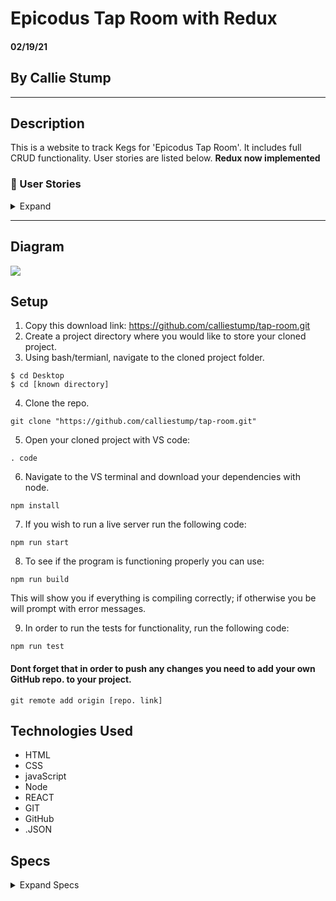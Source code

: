 # Epicodus Tap Room with Redux

#### **02/19/21**

## By Callie Stump
<hr>

## **Description**
This is a website to track Kegs for 'Epicodus Tap Room'. It includes full CRUD functionality. User stories are listed below. 
<strong>Redux now implemented</strong>

### **📖 User Stories**
<details>
<summary>Expand</summary>

* As a user, I want the option to edit a keg's properties after entering them just in case I make a mistake.
* As a user, I want to be able to delete a keg.
* As a user, I want a keg to update to say "Out of Stock" once it's empty.
* As a user, I want kegs with less than 10 pints to include a message that says "Almost Empty" so I can try a pint before it's gone!
* I should be able to navigate to a splash page that lists all flavors and treats. Users should be able to click on an individual flavor or treat to see all the flavors/treats that belong to it.
* As a user, I want to have kegs prices to be color-coded for easy readability. This could be based on their price, the style of beer or kombucha, or the amount of pints left.
* As a user, I want this application to be nicely styled. (Use stylesheets and CSS objects!)
</details>
<hr>

## **Diagram**
<img src="diagram.png">

## **Setup**
1. Copy this download link: https://github.com/calliestump/tap-room.git
2. Create a project directory where you would like to store your cloned project.
3. Using bash/termianl, navigate to the cloned project folder.
```
$ cd Desktop
$ cd [known directory]
```
4. Clone the repo.
```
git clone "https://github.com/calliestump/tap-room.git"
```
5. Open your cloned project with VS code:
```
. code
```
6. Navigate to the VS terminal and download your dependencies with node.
```
npm install
```
7. If you wish to run a live server run the following code:
```
npm run start
```
8. To see if the program is functioning properly you can use:
```
npm run build
```
This will show you if everything is compiling correctly; if otherwise you be will prompt with error messages.

9. In order to run the tests for functionality, run the following code:
```
npm run test
```
#### Dont forget that in order to push any changes you need to add your own GitHub repo. to your project.
```
git remote add origin [repo. link]
```

## **Technologies Used**
* HTML
* CSS
* javaScript
* Node
* REACT
* GIT
* GitHub
* .JSON

## **Specs**
<details>
<summary>Expand Specs</summary>
<table>
  <tr>
    <th>Test</th>
    <th>Input</th>
    <th>Output</th>
    <th>Completed</th>
  </tr>
  <tr>
    <td>Should return default state if no action type is recongized.</td>
    <td>formVisibleReducer(false, { type: null }))</td>
    <td>false</td>
    <td>✓</td>
  </tr>    
  <tr>
    <td>Should toggle form visibility state to true</td>
    <td>formVisibleReducer(false, { type: 'TOGGLE_FORM' }))</td>
    <td>true</td>
    <td>✓</td>
  </tr>
  <tr>
    <td>Should return default state if no action type is recongized</td>
    <td>rootReducer({}, { type: null }))</td>
    <td>masterKegList: {}, formVisibleOnPage: false</td>
    <td>✓</td>
  </tr>
  <tr>
    <td>Check that initial state of kegListReducer matches root reducer.</td>
    <td>store.getState().masterKegList)</td>
    <td>kegListReducer(undefined, { type: null }</td>
    <td>✓</td>
  </tr> 
  <tr>
    <td>Check that TOGGLE_FORM  action works for formVisibleReducer and root reducer.</td>
    <td>store.getState().formVisibleOnPage</td>
    <td>formVisibleReducer(undefined, action)</td>
    <td>✓</td>
  </tr> 
  <tr>
    <td>Should return the default state if it doesnt regonize any action types passed into the reducer.</td>
    <td>kegListReducer({}, { type: null }))</td>
    <td>({})</td>
    <td>✓</td>
  </tr>    
  <tr>
    <td>Should successfully add a new keg data to masterKegList.</td>
    <td>kegListReducer({}, action))</td>
    <td>({})</td>
    <td>✓</td>
  </tr> 
  <tr>
    <td>Should return the default state if it doesnt regonize any action types passed into the reducer.</td>
    <td>kegListReducer({}, { type: null }))</td>
    <td>[id] : {
        kegName,
        kegBrand,
        kegPintQuantity,
        kegAlcoholContent,
        kegPrice,
        id
      }</td>
    <td>✓</td>
  </tr> 
  <tr>
    <td>Should successfully delete a keg</td>
    <td>kegListReducer(currentState, action)</td>
    <td>2:
      {
        kegName: 'Half-Barrel',
        kegBrand: 'Bud Light',
        kegPintQuantity: 124,
        kegAlcoholContent: "28.5%",
        kegPrice: "13.99",
        id: 2
      }</td>
    <td>✓</td>
  </tr> 
  <tr>
    <td>Should successfully buy a pint.</td>
    <td>kegListReducer(kegData, action)</td>
    <td>1: 
      {
        kegName: 'Quarter-Barrel',
        kegBrand: 'Miller Lite',
        kegPintQuantity: 123,
        kegAlcoholContent: "25.6%",
        kegPrice: "12.99",
        id: 1
      }</td>
    <td>✓</td>
  </tr> 
  <tr>
    <td>Should restock a keg.</td>
    <td>kegData, action</td>
    <td>1: 
      {
        kegName: 'Quarter-Barrel',
        kegBrand: 'Miller Lite',
        kegPintQuantity: 124,
        kegAlcoholContent: "25.6%",
        kegPrice: "12.99",
        id: 1
      }</td>
    <td>✓</td>
  </tr>     
</table>  
------------------------------
## 👥 Contributor

| Author | Email |
|--------|:-----:|
| [Callie Stump](https://www.linkedin.com/in/callie-stump/) | [callie@stu.mp](mailto:callie@stu.mp) |
------------------------------
<!-- ## **Bugs Found** -->
 
## Legal
```
MIT License
Copyright (c) 2021 Callie Stump

Permission is hereby granted, free of charge, to any person obtaining a copy of this software and associated documentation files (the "Software"), to deal in the Software without restriction, including without limitation the rights to use, copy, modify, merge, publish, distribute, sublicense, and/or sell copies of the Software, and to permit persons to whom the Software is furnished to do so, subject to the following conditions:

The above copyright notice and this permission notice shall be included in all copies or substantial portions of the Software.

THE SOFTWARE IS PROVIDED "AS IS", WITHOUT WARRANTY OF ANY KIND, EXPRESS OR IMPLIED, INCLUDING BUT NOT LIMITED TO THE WARRANTIES OF MERCHANTABILITY, FITNESS FOR A PARTICULAR PURPOSE AND NONINFRINGEMENT. IN NO EVENT SHALL THE AUTHORS OR COPYRIGHT HOLDERS BE LIABLE FOR ANY CLAIM, DAMAGES OR OTHER LIABILITY, WHETHER IN AN ACTION OF CONTRACT, TORT OR OTHERWISE, ARISING FROM, OUT OF OR IN CONNECTION WITH THE SOFTWARE OR THE USE OR OTHER DEALINGS IN THE SOFTWARE.
```
<center><a href="#">Return to Top</a></center>
